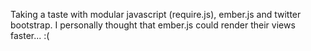 Taking a taste with modular javascript (require.js), ember.js and twitter bootstrap.
I personally thought that ember.js could render their views faster... :(
